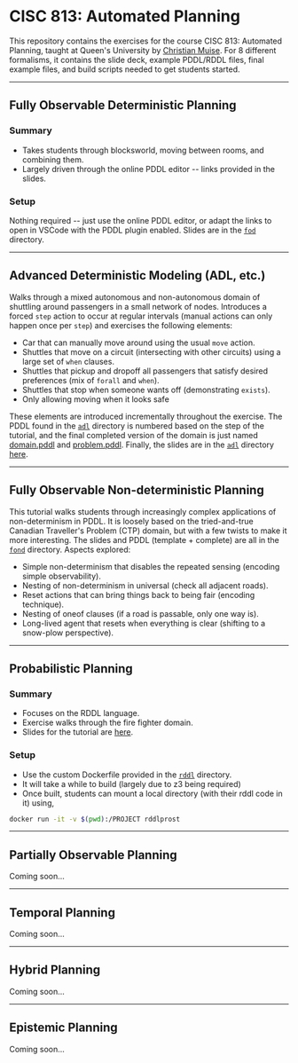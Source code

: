 # CISC 813: Automated Planning

This repository contains the exercises for the course CISC 813: Automated Planning, taught at Queen's University by [Christian Muise](http://haz.ca). For 8 different formalisms, it contains the slide deck, example PDDL/RDDL files, final example files, and build scripts needed to get students started.

----

## Fully Observable Deterministic Planning

### Summary

- Takes students through blocksworld, moving between rooms, and combining them.
- Largely driven through the online PDDL editor -- links provided in the slides.

### Setup

Nothing required -- just use the online PDDL editor, or adapt the links to open in VSCode with the PDDL plugin enabled. Slides are in the [`fod`](fod/) directory.

----

## Advanced Deterministic Modeling (ADL, etc.)

Walks through a mixed autonomous and non-autonomous domain of shuttling around passengers in a small network of nodes. Introduces a forced `step` action to occur at regular intervals (manual actions can only happen once per `step`) and exercises the following elements:

- Car that can manually move around using the usual `move` action.
- Shuttles that move on a circuit (intersecting with other circuits) using a large set of `when` clauses.
- Shuttles that pickup and dropoff all passengers that satisfy desired preferences (mix of `forall` and `when`).
- Shuttles that stop when someone wants off (demonstrating `exists`).
- Only allowing moving when it looks safe

These elements are introduced incrementally throughout the exercise. The PDDL found in the [`adl`](adl/) directory is numbered based on the step of the tutorial, and the final completed version of the domain is just named [domain.pddl](adl/domain.pddl) and [problem.pddl](adl/problem.pddl). Finally, the slides are in the [`adl`](adl/) directory [here](adl/slides.pptx).

----

## Fully Observable Non-deterministic Planning

This tutorial walks students through increasingly complex applications of non-determinism in PDDL. It is loosely based on the tried-and-true Canadian Traveller's Problem (CTP) domain, but with a few twists to make it more interesting. The slides and PDDL (template + complete) are all in the [`fond`](fond/) directory. Aspects explored:

- Simple non-determinism that disables the repeated sensing (encoding simple observability).
- Nesting of non-determinism in universal (check all adjacent roads).
- Reset actions that can bring things back to being fair (encoding technique).
- Nesting of oneof clauses (if a road is passable, only one way is).
- Long-lived agent that resets when everything is clear (shifting to a snow-plow perspective).

----

## Probabilistic Planning

### Summary

- Focuses on the RDDL language.
- Exercise walks through the fire fighter domain.
- Slides for the tutorial are [here](rddl/slides.pptx).

### Setup

- Use the custom Dockerfile provided in the [`rddl`](rddl/) directory.
- It will take a while to build (largely due to z3 being required)
- Once built, students can mount a local directory (with their rddl code in it) using,

```bash
docker run -it -v $(pwd):/PROJECT rddlprost
```

----

## Partially Observable Planning

Coming soon...

----

## Temporal Planning

Coming soon...

----

## Hybrid Planning

Coming soon...

----

## Epistemic Planning

Coming soon...
